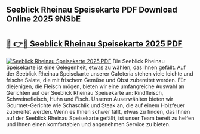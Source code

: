 ## Seeblick Rheinau Speisekarte PDF Download Online 2025 9NSbE

# <h2><a href="http://gcc8wg.nevu.top/?p=Seeblick+Rheinau+Speisekarte">🔗 👉🔴 Seeblick Rheinau Speisekarte 2025 PDF</a></h2>

[![Seeblick Rheinau Speisekarte 2025 PDF](https://i.imgur.com/dBaPXMq.png)](http://gcc8wg.nevu.top/?p=Seeblick+Rheinau+Speisekarte)
Die Seeblick Rheinau Speisekarte ist eine Gelegenheit, etwas zu wählen, das Ihnen gefällt. Auf der Seeblick Rheinau Speisekarte unserer Cafeteria stehen viele leichte und frische Salate, die mit frischem Gemüse und Obst zubereitet werden. Für diejenigen, die Fleisch mögen, bieten wir eine umfangreiche Auswahl an Gerichten auf der Seeblick Rheinau Speisekarte an: Rindfleisch, Schweinefleisch, Huhn und Fisch. Unseren Auserwählten bieten wir Gourmet-Gerichte wie Schaschlik und Steak an, die auf einem Holzfeuer zubereitet werden. Wenn es Ihnen schwer fällt, etwas zu finden, das Ihnen auf der Seeblick Rheinau Speisekarte gefällt, ist unser Team bereit zu helfen und Ihnen einen komfortablen und angenehmen Service zu bieten.
